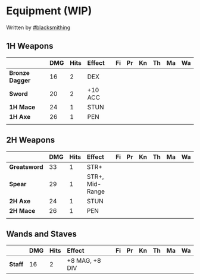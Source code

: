 # Equipment (WIP)

Written by [\#blacksmithing](https://discord.com/channels/1296602475918524507/1306818982078054400)

## 1H Weapons

|  | DMG | Hits | Effect | Fi | Pr | Kn | Th | Ma | Wa |
| :---- | ----- | ----- | :---- | :---- | :---- | :---- | :---- | :---- | :---- |
| **Bronze Dagger** | 16 | 2 | DEX |  |  |  |  |  |  |
| **Sword** | 20 | 2 | \+10 ACC |  |  |  |  |  |  |
| **1H Mace** | 24 | 1 | STUN |  |  |  |  |  |  |
| **1H Axe** | 26 | 1 | PEN |  |  |  |  |  |  |
|  |  |  |  |  |  |  |  |  |  |

## 2H Weapons

|  | DMG | Hits | Effect | Fi | Pr | Kn | Th | Ma | Wa |
| :---- | ----- | ----- | :---- | :---- | :---- | :---- | :---- | :---- | :---- |
| **Greatsword** | 33 | 1 | STR+ |  |  |  |  |  |  |
| **Spear** | 29 | 1 | STR+, Mid-Range |  |  |  |  |  |  |
| **2H Axe** | 24 | 1 | STUN |  |  |  |  |  |  |
| **2H Mace** | 26 | 1 | PEN |  |  |  |  |  |  |
|  |  |  |  |  |  |  |  |  |  |

## Wands and Staves

|  | DMG | Hits | Effect | Fi | Pr | Kn | Th | Ma | Wa |
| :---- | ----- | ----- | :---- | :---- | :---- | :---- | :---- | :---- | :---- |
| **Staff** | 16 | 2 | \+8 MAG, \+8 DIV |  |  |  |  |  |  |

### 

## 